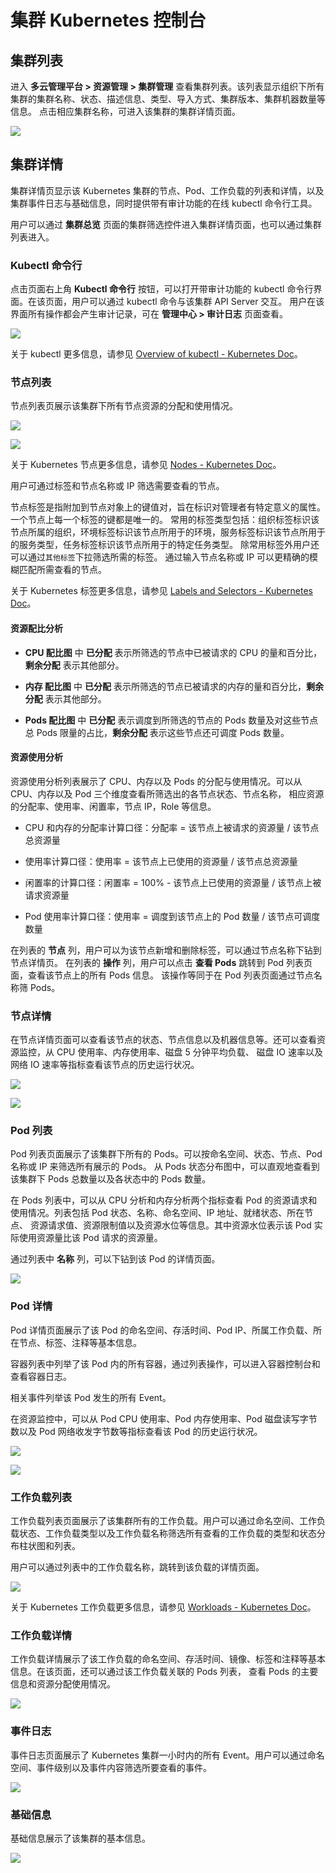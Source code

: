 # 集群 Kubernetes 控制台

## 集群列表

进入 **多云管理平台 > 资源管理 > 集群管理** 查看集群列表。该列表显示组织下所有集群的集群名称、状态、描述信息、类型、导入方式、集群版本、集群机器数量等信息。
点击相应集群名称，可进入该集群的集群详情页面。

![](http://terminus-paas.oss-cn-hangzhou.aliyuncs.com/paas-doc/2021/09/30/7442d0c3-667f-4a8f-9f00-0fbb8292e673.png)

## 集群详情

集群详情页显示该 Kubernetes 集群的节点、Pod、工作负载的列表和详情，以及集群事件日志与基础信息，同时提供带有审计功能的在线 kubectl 命令行工具。

用户可以通过 **集群总览** 页面的集群筛选控件进入集群详情页面，也可以通过集群列表进入。

### Kubectl 命令行

点击页面右上角 **Kubectl 命令行** 按钮，可以打开带审计功能的 kubectl 命令行界面。在该页面，用户可以通过 kubectl 命令与该集群 API Server 交互。
用户在该界面所有操作都会产生审计记录，可在 **管理中心 > 审计日志** 页面查看。

![](http://terminus-paas.oss-cn-hangzhou.aliyuncs.com/paas-doc/2021/09/30/a6c2d519-ee2a-4390-9adb-9cf7d7b71327.png)

关于 kubectl 更多信息，请参见 [Overview of kubectl - Kubernetes Doc](https://kubernetes.io/docs/reference/kubectl/overview/)。

### 节点列表

节点列表页展示该集群下所有节点资源的分配和使用情况。

![](http://terminus-paas.oss-cn-hangzhou.aliyuncs.com/paas-doc/2021/09/30/fae18a5a-b457-43f4-a093-62eef225ad20.png)

![](http://terminus-paas.oss-cn-hangzhou.aliyuncs.com/paas-doc/2021/09/30/764e8213-ce3f-4b83-ac19-480ad29631b5.png)

关于 Kubernetes 节点更多信息，请参见 [Nodes - Kubernetes Doc](https://kubernetes.io/docs/concepts/architecture/nodes/)。

用户可通过标签和节点名称或 IP 筛选需要查看的节点。

节点标签是指附加到节点对象上的键值对，旨在标识对管理者有特定意义的属性。一个节点上每一个标签的键都是唯一的。
常用的标签类型包括：组织标签标识该节点所属的组织，环境标签标识该节点所用于的环境，服务标签标识该节点所用于的服务类型，任务标签标识该节点所用于的特定任务类型。
除常用标签外用户还可以通过`其他标签`下拉筛选所需的标签。
通过输入节点名称或 IP 可以更精确的模糊匹配所需查看的节点。

关于 Kubernetes 标签更多信息，请参见 [Labels and Selectors - Kubernetes Doc](https://kubernetes.io/docs/concepts/overview/working-with-objects/labels/)。

#### 资源配比分析

- **CPU 配比图**
中 **已分配** 表示所筛选的节点中已被请求的 CPU 的量和百分比，**剩余分配** 表示其他部分。
  
- **内存 配比图**
中 **已分配** 表示所筛选的节点已被请求的内存的量和百分比，**剩余分配** 表示其他部分。
  
- **Pods 配比图**
中 **已分配** 表示调度到所筛选的节点的 Pods 数量及对这些节点总 Pods 限量的占比，**剩余分配** 表示这些节点还可调度 Pods 数量。

#### 资源使用分析

资源使用分析列表展示了 CPU、内存以及 Pods 的分配与使用情况。可以从 CPU、内存以及 Pod 三个维度查看所筛选出的各节点状态、节点名称，
相应资源的分配率、使用率、闲置率，节点 IP，Role 等信息。

* CPU 和内存的分配率计算口径：分配率 = 该节点上被请求的资源量 / 该节点总资源量

* 使用率计算口径：使用率 = 该节点上已使用的资源量 / 该节点总资源量

* 闲置率的计算口径：闲置率 = 100% - 该节点上已使用的资源量 / 该节点上被请求资源量

* Pod 使用率计算口径：使用率 = 调度到该节点上的 Pod 数量 / 该节点可调度数量

在列表的 **节点** 列，用户可以为该节点新增和删除标签，可以通过节点名称下钻到节点详情页。
在列表的 **操作** 列，用户可以点击 **查看 Pods** 跳转到 Pod 列表页面，查看该节点上的所有 Pods 信息。
该操作等同于在 Pod 列表页面通过节点名称筛 Pods。

### 节点详情

在节点详情页面可以查看该节点的状态、节点信息以及机器信息等。还可以查看资源监控，从 CPU 使用率、内存使用率、磁盘 5 分钟平均负载、
磁盘 IO 速率以及网络 IO 速率等指标查看该节点的历史运行状况。

![](http://terminus-paas.oss-cn-hangzhou.aliyuncs.com/paas-doc/2021/09/30/81fcd4ed-3aed-45e3-b1df-bb7c22230a2c.png)

![](http://terminus-paas.oss-cn-hangzhou.aliyuncs.com/paas-doc/2021/09/30/09412137-40c3-4dfb-9791-2fed27db0b15.png)

### Pod 列表

Pod 列表页面展示了该集群下所有的 Pods。可以按命名空间、状态、节点、Pod 名称或 IP 来筛选所有展示的 Pods。
从 Pods 状态分布图中，可以直观地查看到该集群下 Pods 总数量以及各状态中的 Pods 数量。

在 Pods 列表中，可以从 CPU 分析和内存分析两个指标查看 Pod 的资源请求和使用情况。列表包括 Pod 状态、名称、命名空间、IP 地址、就绪状态、所在节点、
资源请求值、资源限制值以及资源水位等信息。其中资源水位表示该 Pod 实际使用资源量比该 Pod 请求的资源量。

通过列表中 **名称** 列，可以下钻到该 Pod 的详情页面。

![](http://terminus-paas.oss-cn-hangzhou.aliyuncs.com/paas-doc/2021/09/30/b481a919-375c-44d2-b147-cfd1e9a1cd12.png)

### Pod 详情

Pod 详情页面展示了该 Pod 的命名空间、存活时间、Pod IP、所属工作负载、所在节点、标签、注释等基本信息。

容器列表中列举了该 Pod 内的所有容器，通过列表操作，可以进入容器控制台和查看容器日志。

相关事件列举该 Pod 发生的所有 Event。

在资源监控中，可以从 Pod CPU 使用率、Pod 内存使用率、Pod 磁盘读写字节数以及 Pod 网络收发字节数等指标查看该 Pod 的历史运行状况。

![](http://terminus-paas.oss-cn-hangzhou.aliyuncs.com/paas-doc/2021/09/30/4920c6fe-70cc-4741-8b97-091faccf80f1.png)

![](http://terminus-paas.oss-cn-hangzhou.aliyuncs.com/paas-doc/2021/09/30/1b924d8c-c086-4bad-b478-e18eb44d452e.png)

### 工作负载列表

工作负载列表页面展示了该集群所有的工作负载。用户可以通过命名空间、工作负载状态、工作负载类型以及工作负载名称筛选所有查看的工作负载的类型和状态分布柱状图和列表。

用户可以通过列表中的工作负载名称，跳转到该负载的详情页面。

![](http://terminus-paas.oss-cn-hangzhou.aliyuncs.com/paas-doc/2021/09/30/41969fa7-9456-405d-ad4d-d8c0511ecb49.png)

关于 Kubernetes 工作负载更多信息，请参见 [Workloads - Kubernetes Doc](https://kubernetes.io/docs/concepts/workloads/)。

### 工作负载详情

工作负载详情展示了该工作负载的命名空间、存活时间、镜像、标签和注释等基本信息。在该页面，还可以通过该工作负载关联的 Pods 列表，
查看 Pods 的主要信息和资源分配使用情况。

![](http://terminus-paas.oss-cn-hangzhou.aliyuncs.com/paas-doc/2021/09/30/1a0b3172-461c-4636-9450-f5541b879907.png)

### 事件日志

事件日志页面展示了 Kubernetes 集群一小时内的所有 Event。用户可以通过命名空间、事件级别以及事件内容筛选所要查看的事件。

![](http://terminus-paas.oss-cn-hangzhou.aliyuncs.com/paas-doc/2021/09/30/00ccbe6f-7ff6-49cf-8fbb-d6bc258a17eb.png)

### 基础信息

基础信息展示了该集群的基本信息。

![](http://terminus-paas.oss-cn-hangzhou.aliyuncs.com/paas-doc/2021/09/30/ec74165b-0ab2-4648-94a9-313255fa8704.png)
